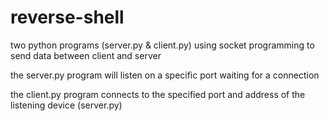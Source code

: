 # reverse-shell
two python programs (server.py & client.py) using socket programming to send data between client and server

the server.py program will listen on a specific port waiting for a connection

the client.py program connects to the specified port and address of the listening device (server.py)
